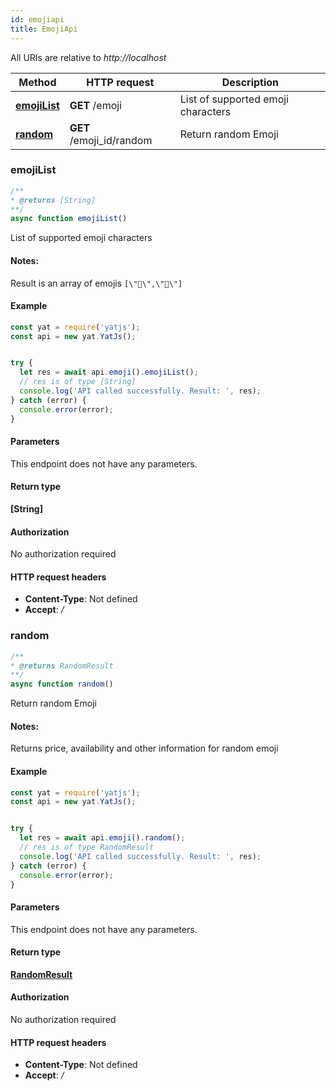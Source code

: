 ```yaml
---
id: emojiapi
title: EmojiApi
---
```


All URIs are relative to *http://localhost*

Method | HTTP request | Description
------------- | ------------- | -------------
[**emojiList**](EmojiApi.md#emojilist) | **GET** /emoji | List of supported emoji characters
[**random**](EmojiApi.md#random) | **GET** /emoji_id/random | Return random Emoji



### emojiList

```js
/**
* @returns [String]
**/
async function emojiList()
```

List of supported emoji characters

#### Notes:
Result is an array of emojis `[\"🍗\",\"🌈\"]`

#### Example

```javascript
const yat = require('yatjs');
const api = new yat.YatJs();


try {
  let res = await api.emoji().emojiList();
  // res is of type [String]
  console.log('API called successfully. Result: ', res);
} catch (error) {
  console.error(error);
}

```

#### Parameters

This endpoint does not have any parameters.

#### Return type

**[String]**


#### Authorization

No authorization required

#### HTTP request headers

- **Content-Type**: Not defined
- **Accept**: */*


### random

```js
/**
* @returns RandomResult
**/
async function random()
```

Return random Emoji

#### Notes:
Returns price, availability and other information for random emoji

#### Example

```javascript
const yat = require('yatjs');
const api = new yat.YatJs();


try {
  let res = await api.emoji().random();
  // res is of type RandomResult
  console.log('API called successfully. Result: ', res);
} catch (error) {
  console.error(error);
}

```

#### Parameters

This endpoint does not have any parameters.

#### Return type


[**RandomResult**](../sdk_nodejs_index#RandomResult)


#### Authorization

No authorization required

#### HTTP request headers

- **Content-Type**: Not defined
- **Accept**: */*

